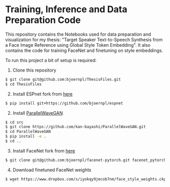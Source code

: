 # Training, Inference and Data Preparation Code

This repository contains the Notebooks used for data preparation and visualization for my thesis: "Target Speaker Text-to-Speech Synthesis from a Face Image Reference using Global Style Token Embedding". It also contains the code for training FaceNet and finetuning on style embeddings.

To run this project a bit of setup is required:
1. Clone this repository
```bash
$ git clone git@github.com:bjoernpl/ThesisFiles.git
$ cd ThesisFiles
```
2. Install ESPnet fork from [here](https://github.com/bjoernpl/espnet)
```bash
$ pip install git+https://github.com/bjoernpl/espnet
```
2. Install [ParallelWaveGAN](https://github.com/kan-bayashi/ParallelWaveGAN)
```bash
$ cd src
$ git clone https://github.com/kan-bayashi/ParallelWaveGAN.git
$ cd ParallelWaveGAN
$ pip install -e .
$ cd ..
```
3. Install FaceNet fork from [here](https://github.com/bjoernpl/facenet-pytorch)
```bash
$ git clone git@github.com:bjoernpl/facenet-pytorch.git facenet_pytorch
```
4. Download finetuned FaceNet weights
```bash
$ wget https://www.dropbox.com/s/iyokqy9jmcob7nm/face_style_weights.ckpt -O  ./models/weights/face_style_weights.ckpt
```
